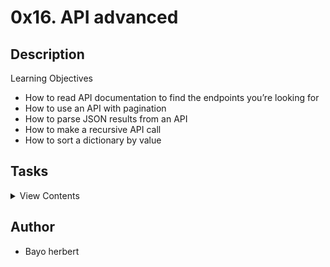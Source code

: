 # 0x16. API advanced

## Description

Learning Objectives

- How to read API documentation to find the endpoints you’re looking for
- How to use an API with pagination
- How to parse JSON results from an API
- How to make a recursive API call
- How to sort a dictionary by value

## Tasks

<details>
<summary>View Contents</summary>

### [0. How many subs?](./0-subs.py)

- Write a function that queries the Reddit API and returns the number of subscribers (not active users, total subscribers) for a given subreddit. If an invalid subreddit is given, the function should return 0.
- Requirements:

  - Prototype: `python def number_of_subscribers(subreddit)`
  - If not a valid subreddit, return 0.
  - NOTE: Invalid subreddits may return a redirect to search results. Ensure that you are not following redirects.

```
wintermancer@lapbox ~/reddit_api/project $ cat 0-main.py
```

```python
#!/usr/bin/python3
import sys

if __name__ == '__main__':
    number_of_subscribers = __import__('0-subs').number_of_subscribers
    if len(sys.argv) < 2:
        print("Please pass an argument for the subreddit to search.")
    else:
        print("{:d}".format(number_of_subscribers(sys.argv[1])))
```

```
wintermancer@lapbox ~/reddit_api/project $ python3 0-main.py programming
756024
wintermancer@lapbox ~/reddit_api/project $ python3 0-main.py this_is_a_fake_subreddit
0
```

### [1. Top Ten](./1-top_ten.py)

- Write a function that queries the Reddit API and prints the titles of the first 10 hot posts listed for a given subreddit.
- Requirements:

  - Prototype: `python def top_ten(subreddit)`
  - If not a valid subreddit, print None.
  - NOTE: Invalid subreddits may return a redirect to search results. Ensure that you are not following redirects.

```
wintermancer@lapbox ~/reddit_api/project $ cat 1-main.py
```

```python
#!/usr/bin/python3
import sys

if __name__ == '__main__':
    top_ten = __import__('1-top_ten').top_ten
    if len(sys.argv) < 2:
        print("Please pass an argument for the subreddit to search.")
    else:
        top_ten(sys.argv[1])
```

```
wintermancer@lapbox ~/reddit_api/project $ python3 1-main.py programming
Firebase founder's response to last week's "Firebase Costs increased by 7000%!"
How a 64k intro is made
HTTPS on Stack Overflow: The End of a Long Road
Spend effort on your Git commits
It's a few years old, but I just discovered this incredibly impressive video of researchers reconstructing sounds from video information alone
From the D Blog: Introspection, Introspection Everywhere
Do MVC like it’s 1979
GitHub is moving to GraphQL for v4 of their API (v3 was a REST API)
Google Bug Bounty - The 5k Error Page
PyCon 2017 Talk Videos
wintermancer@lapbox ~/reddit_api/project $ python3 1-main.py this_is_a_fake_subreddit
None
```

### [2. Recurse it!](./2-recurse.py)

- Write a recursive function that queries the Reddit API and returns a list containing the titles of all hot articles for a given subreddit. If no results are found for the given subreddit, the function should return None.
- Requirements:

  - Prototype: `python def recurse(subreddit, hot_list=[])`
  - Note: You may change the prototype, but it must be able to be called with just a subreddit supplied. AKA you can add a counter, but it must work without supplying a starting value in the main.
  - If not a valid subreddit, return None.
  - NOTE: Invalid subreddits may return a redirect to search results. Ensure that you are not following redirects.

```
wintermancer@lapbox ~/reddit_api/project $ cat 2-main.py
```

```python
#!/usr/bin/python3
import sys

if __name__ == '__main__':
    recurse = __import__('2-recurse').recurse
    if len(sys.argv) < 2:
        print("Please pass an argument for the subreddit to search.")
    else:
        result = recurse(sys.argv[1])
        if result is not None:
            print(len(result))
        else:
            print("None")
```

```
wintermancer@lapbox ~/reddit_api/project $ python3 2-main.py programming
932
wintermancer@lapbox ~/reddit_api/project $ python3 2-main.py this_is_a_fake_subreddit
None
```

### [3. Count it!](./100-count.py)

- Write a recursive function that queries the Reddit API, parses the title of all hot articles, and prints a sorted count of given keywords (case-insensitive, delimited by spaces. Javascript should count as javascript, but java should not).

- Prototype: `def count_words(subreddit, word_list)`
  - Note: You may change the prototype, but it must be able to be called with just a subreddit supplied and a list of keywords. AKA you can add a counter or anything else, but the function must work without supplying a starting value in the main.
  - Results should be printed in descending order, by the count, and if the count is the same for separate keywords, they should then be sorted alphabetically. Words with no matches should be skipped and not printed.
    Results are based on the number of times a keyword appears, not titles it appears in. ‘java java java’ counts as 3 separate occurrences of java.
  - To make life easier, ‘java.’ or ‘java!’ or ‘java\_’ should not count as ‘java’
  - If no posts match or the subreddit is invalid, print a newline.
  - NOTE: Invalid subreddits may return a redirect to search results. Ensure that you are NOT following redirects.

```
wintermancer@lapbox ~/reddit_api/project $ cat 100-main.py
```

```python
#!/usr/bin/python3
import sys

if __name__ == '__main__':
    count_words = __import__('100-count').count_words
    if len(sys.argv) < 3:
        print("Usage: {} <subreddit> <list of keywords>".format(sys.argv[0]))
        print("Ex: {} programming 'python java javascript'".format(sys.argv[0]))
    else:
        result = count_words(sys.argv[1], [x for x in sys.argv[2].split()])
```

```
wintermancer@lapbox ~/reddit_api/project $ python3 100-main.py programming 'python java javascript scala no_results_for_this_one'
java: 27
javascript: 20
python: 17
scala: 4
wintermancer@lapbox ~/reddit_api/project $ python3 100-main.py not_a_valid_subreddit 'python java javascript scala no_results_for_this_one'
wintermancer@lapbox ~/reddit_api/project $ python3 100-main.py not_a_valid_subreddit 'python java'
```

</details>


## Author
* Bayo herbert
